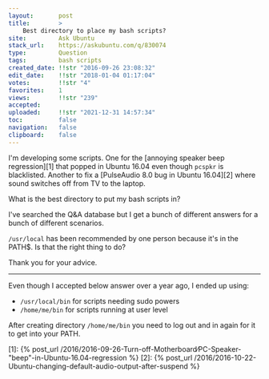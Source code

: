 ```yaml
---
layout:       post
title:        >
    Best directory to place my bash scripts?
site:         Ask Ubuntu
stack_url:    https://askubuntu.com/q/830074
type:         Question
tags:         bash scripts
created_date: !!str "2016-09-26 23:08:32"
edit_date:    !!str "2018-01-04 01:17:04"
votes:        !!str "4"
favorites:    1
views:        !!str "239"
accepted:     
uploaded:     !!str "2021-12-31 14:57:34"
toc:          false
navigation:   false
clipboard:    false
---
```


I'm developing some scripts. One for the [annoying speaker beep regression][1] that popped in Ubuntu 16.04 even though `pcspkr` is blacklisted. Another to fix a [PulseAudio 8.0 bug in Ubuntu 16.04][2] where sound switches off from TV to the laptop.

What is the best directory to put my bash scripts in?

I've searched the Q&A database but I get a bunch of different answers for a bunch of different scenarios.

`/usr/local` has been recommended by one person because it's in the PATH$. Is that the right thing to do?

Thank you for your advice.


----------

Even though I accepted below answer over a year ago, I ended up using:

- `/usr/local/bin` for scripts needing sudo powers
- `/home/me/bin` for scripts running at user level

After creating directory `/home/me/bin` you need to log out and in again for it to get into your PATH.

  [1]: {% post_url /2016/2016-09-26-Turn-off-Motherboard∕PC-Speaker-"beep"-in-Ubuntu-16.04-regression %}
  [2]: {% post_url /2016/2016-10-22-Ubuntu-changing-default-audio-output-after-suspend %}

